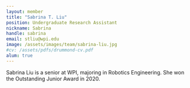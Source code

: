 ```yaml
---
layout: member
title: "Sabrina T. Liu"
position: Undergraduate Research Assistant
nickname: Sabrina
handle: sabrina
email: stliu@wpi.edu
image: /assets/images/team/sabrina-liu.jpg
#cv: /assets/pdfs/drummond-cv.pdf
alum: true
---
```

Sabrina Liu is a senior at WPI, majoring in
Robotics Engineering. She won the Outstanding Junior Award in 2020.

